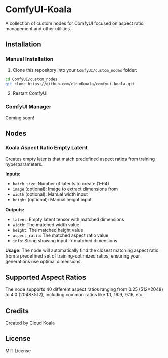 # ComfyUI-Koala

A collection of custom nodes for ComfyUI focused on aspect ratio management and other utilities.

## Installation

### Manual Installation
1. Clone this repository into your `ComfyUI/custom_nodes` folder:
```bash
cd ComfyUI/custom_nodes
git clone https://github.com/cloudkoala/comfyui-koala.git
```
2. Restart ComfyUI

### ComfyUI Manager
Coming soon!

## Nodes

### Koala Aspect Ratio Empty Latent
Creates empty latents that match predefined aspect ratios from training hyperparameters.

**Inputs:**
- `batch_size`: Number of latents to create (1-64)
- `image` (optional): Image to extract dimensions from
- `width` (optional): Manual width input
- `height` (optional): Manual height input

**Outputs:**
- `latent`: Empty latent tensor with matched dimensions
- `width`: The matched width value
- `height`: The matched height value
- `aspect_ratio`: The matched aspect ratio value
- `info`: String showing input → matched dimensions

**Usage:**
The node will automatically find the closest matching aspect ratio from a predefined set of training-optimized ratios, ensuring your generations use optimal dimensions.

## Supported Aspect Ratios
The node supports 40 different aspect ratios ranging from 0.25 (512×2048) to 4.0 (2048×512), including common ratios like 1:1, 16:9, 9:16, etc.

## Credits
Created by Cloud Koala

## License
MIT License